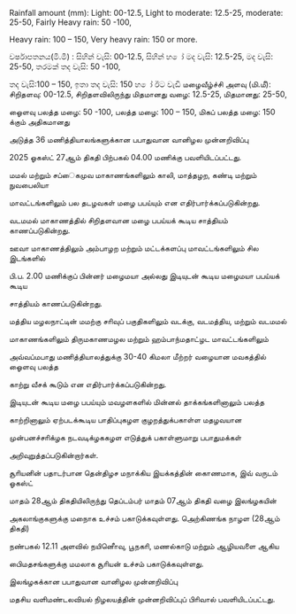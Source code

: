 Rainfall amount (mm): Light: 00-12.5, Light to moderate: 12.5-25, moderate: 25-50, Fairly Heavy rain: 50 -100,

Heavy rain: 100 – 150, Very heavy rain: 150 or more.

වර්ෂාපතනය(මි.මී) : සිහින් වැසි: 00-12.5, සිහින් හ ෝ මද වැසි: 12.5-25, මද වැසි: 25-50, තරමක් තද වැසි: 50 -100,

තද වැසි:100 – 150, ඉතා තද වැසි: 150 හ ෝ ඊට වැඩි மழைவீழ்ச்சி அளவு (மி.மீ): சிறிதளவு: 00-12.5, சிறிதளவிலிருந்து மிதமானது வழை: 12.5-25, மிதமானது: 25-50,

ஓைளவு பலத்த மழை: 50 -100, பலத்த மழை: 100 – 150, மிகப் பலத்த மழை: 150 க்கும் அதிகமானது

அடுத்த 36 மணித்தியாலங்களுக்கான பபாதுவான வானிழல முன்னறிவிப்பு

2025 ஓகஸ்ட் 27ஆம் திகதி பிற்பகல் 04.00 மணிக்கு பவளியிடப்பட்டது.

மமல் மற்றும் சப்ைகமுவ மாகாணங்களிலும் காலி, மாத்தழற, கண்டி மற்றும் நுவபைலியா

மாவட்டங்களிலும் பல தடழவகள் மழை பபய்யும் என எதிர்பார்க்கப்படுகின்றது.

வடமமல் மாகாணத்தில் சிறிதளவான மழை பபய்யக் கூடிய சாத்தியம் காணப்படுகின்றது.

ஊவா மாகாணத்திலும் அம்பாழற மற்றும் மட்டக்களப்பு மாவட்டங்களிலும் சில இடங்களில்

பி.ப. 2.00 மணிக்குப் பின்னர் மழைமயா அல்லது இடியுடன் கூடிய மழைமயா பபய்யக் கூடிய

சாத்தியம் காணப்படுகின்றது.

மத்திய மழலநாட்டின் மமற்கு சாிவுப் பகுதிகளிலும் வடக்கு, வடமத்திய, மற்றும் வடமமல்

மாகாணங்களிலும் திருமகாணமழல மற்றும் ஹம்பாந்மதாட்ழட மாவட்டங்களிலும்

அவ்வப்மபாது மணித்தியாலத்துக்கு 30-40 கிமலா மீற்றர் வழையான மவகத்தில் ஓைளவு பலத்த

காற்று வீசக் கூடும் என எதிர்பார்க்கப்படுகின்றது.

இடியுடன் கூடிய மழை பபய்யும் மவழளகளில் மின்னல் தாக்கங்களினாலும் பலத்த

காற்றினாலும் ஏற்படக்கூடிய பாதிப்புகழள குழறத்துக்பகாள்ள மதழவயான

முன்பனச்சாிக்ழக நடவடிக்ழககழள எடுத்துக் பகாள்ளுமாறு பபாதுமக்கள்

அறிவுறுத்தப்படுகின்றார்கள்.

சூாியனின் பதாடர்பான தென்திழச மநாக்கிய இயக்கத்தின் காைணமாக, இவ் வருடம் ஓகஸ்ட்

மாதம் 28ஆம் திகதியிலிருந்து தெப்டம்பர் மாதம் 07ஆம் திகதி வழை இலங்ழகயின்

அகலாங்குகளுக்கு மநைாக உச்சம் பகாடுக்கவுள்ளது. அெற்கிணங்க நாழள (28ஆம் திகதி)

நண்பகல் 12.11 அளவில் நயினாெீவு, பூநகாி, மணல்காடு மற்றும் ஆழியவளை ஆகிய

பிைமதசங்களுக்கு மமலாக சூாியன் உச்சம் பகாடுக்கவுள்ளது.

இலங்ழகக்கான பபாதுவான வானிழல முன்னறிவிப்பு

மதசிய வளிமண்டலவியல் நிழலயத்தின் முன்னறிவிப்புப் பிாிவால் பவளியிடப்பட்டது.